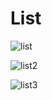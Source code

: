 # List

![list](https://user-images.githubusercontent.com/21987562/53415832-3f11c780-39e3-11e9-8d2b-da32556b9446.jpg)

![list2](https://user-images.githubusercontent.com/21987562/53415996-96b03300-39e3-11e9-89f0-dba8d0594fb3.jpg)

![list3](https://user-images.githubusercontent.com/21987562/53416095-ce1edf80-39e3-11e9-9dee-1bc489b52078.jpg)
